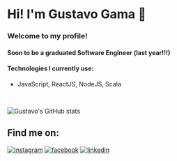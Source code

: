 # Hi! I'm Gustavo Gama 👋

### Welcome to my profile! 


#### Soon to be a graduated Software Engineer (last year!!!)



#### Technologies I currently use:


- JavaScript, ReactJS, NodeJS, Scala
  

<br>

![Gustavo's GitHub stats](https://github-readme-stats.vercel.app/api?username=gustavogamasa&show_icons=true&theme=tokyonight)

## Find me on:

[![instagram](https://img.shields.io/badge/Instagram-E4405F?style=for-the-badge&logo=instagram&logoColor=white)](https://www.instagram.com/gu.gama/)
[![facebook](https://img.shields.io/badge/Facebook-1877F2?style=for-the-badge&logo=facebook&logoColor=white
)](https://www.facebook.com/gustavo.gama.96199344/)
[![linkedin](https://img.shields.io/badge/LinkedIn-0077B5?style=for-the-badge&logo=linkedin&logoColor=white
)]([[www.linkedin.com/in/ggsamaral](https://br.linkedin.com/in/ggsamaral?trk=profile-badge)](https://br.linkedin.com/in/ggsamaral?trk=public-profile-badge-profile-badge-view-profile-cta))

